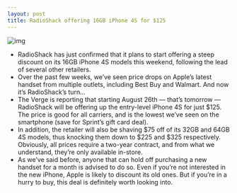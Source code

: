 ```yaml
---
layout: post
title: RadioShack offering 16GB iPhone 4S for $125
---
```

![img](http://media.idownloadblog.com/wp-content/uploads/2011/12/radio-shack-e1323577855102.jpg)
* RadioShack has just confirmed that it plans to start offering a steep discount on its 16GB iPhone 4S models this weekend, following the lead of several other retailers.
* Over the past few weeks, we’ve seen price drops on Apple’s latest handset from multiple outlets, including Best Buy and Walmart. And now it’s RadioShack’s turn…
* The Verge is reporting that starting August 26th — that’s tomorrow — RadioShack will be offering up the entry-level iPhone 4S for just $125. The price is good for all carriers, and is the lowest we’ve seen on the smartphone (save for Sprint’s gift card deal).
* In addition, the retailer will also be shaving $75 off of its 32GB and 64GB 4S models, thus knocking them down to $225 and $325 respectively. Obviously, all prices require a two-year contract, and from what we understand, they’re only available in-store.
* As we’ve said before, anyone that can hold off purchasing a new handset for a month is advised to do so. Even if you’re not interested in the new iPhone, Apple is likely to discount its old ones. But if you’re in a hurry to buy, this deal is definitely worth looking into.

